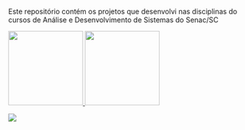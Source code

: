 <!--
**vilmar-junior/vilmar-junior** is a ✨ _special_ ✨ repository because its `README.md` (this file) appears on your GitHub profile.

Here are some ideas to get you started:

- 🔭 I’m currently working on ...
- 🌱 I’m currently learning ...
- 👯 I’m looking to collaborate on ...
- 🤔 I’m looking for help with ...
- 💬 Ask me about ...
- 📫 How to reach me: ...
- 😄 Pronouns: ...
- ⚡ Fun fact: ...
-->

Este repositório contém os projetos que desenvolvi nas disciplinas do cursos de Análise e Desenvolvimento de Sistemas do Senac/SC

<div align="left">
  <a href="https://https://github.com/vilmar-junior">
  <img height="150em" src="https://github-readme-stats.vercel.app/api?username=vcpjr&w_icons=true&theme=synthwave&include_all_commits=true&count_private=true"/>
  <img height="150em" src="https://github-readme-stats.vercel.app/api/top-langs/?username=vcpjr&layout=compact&langs_count=7&theme=synthwave"/>
</div>
  
<!--*Contato*-->
<div>
<!--<a href="www.linkedin.com/in/vcpjr/" target="_blank"><img src="https://img.shields.io/badge/-LinkedIn-%230077B5?style=for-the-badge&logo=linkedin&logoColor=white" target="_blank"></a>-->
  
<a href = "mailto:vilmarcesarpereira@gmail.com"><img src="https://img.shields.io/badge/-Gmail-%23333?style=for-the-badge&logo=gmail&logoColor=white" target="_blank"></a>

<!--![Snake animation](https://github.com/vcpjr/vcpjr/blob/output/github-contribution-grid-snake.svg)-->
</div>
